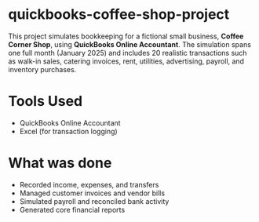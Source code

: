 # quickbooks-coffee-shop-project

This project simulates bookkeeping for a fictional small business, **Coffee Corner Shop**, using **QuickBooks Online Accountant**. The simulation spans one full month (January 2025) and includes 20 realistic transactions such as walk-in sales, catering invoices, rent, utilities, advertising, payroll, and inventory purchases.

# Tools Used
- QuickBooks Online Accountant
- Excel (for transaction logging)

# What was done
- Recorded income, expenses, and transfers
- Managed customer invoices and vendor bills
- Simulated payroll and reconciled bank activity
- Generated core financial reports
